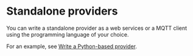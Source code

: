 # Standalone providers

You can write a standalone provider as a web services or a MQTT client using the programming language of your choice.

For an example, see [Write a Python-based provider](./python_provider.md).
